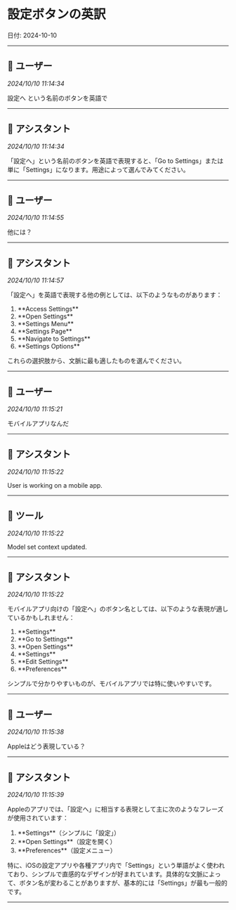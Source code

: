 # 設定ボタンの英訳

日付: 2024-10-10

---

## 👤 ユーザー
*2024/10/10 11:14:34*

設定へ という名前のボタンを英語で

---

## 🤖 アシスタント
*2024/10/10 11:14:34*

「設定へ」という名前のボタンを英語で表現すると、「Go to Settings」または単に「Settings」になります。用途によって選んでみてください。

---

## 👤 ユーザー
*2024/10/10 11:14:55*

他には？

---

## 🤖 アシスタント
*2024/10/10 11:14:57*

「設定へ」を英語で表現する他の例としては、以下のようなものがあります：

1. \*\*Access Settings\*\*
2. \*\*Open Settings\*\*
3. \*\*Settings Menu\*\*
4. \*\*Settings Page\*\*
5. \*\*Navigate to Settings\*\*
6. \*\*Settings Options\*\*

これらの選択肢から、文脈に最も適したものを選んでください。

---

## 👤 ユーザー
*2024/10/10 11:15:21*

モバイルアプリなんだ

---

## 🤖 アシスタント
*2024/10/10 11:15:22*

User is working on a mobile app.

---

## 🔧 ツール
*2024/10/10 11:15:22*

Model set context updated.

---

## 🤖 アシスタント
*2024/10/10 11:15:22*

モバイルアプリ向けの「設定へ」のボタン名としては、以下のような表現が適しているかもしれません：

1. \*\*Settings\*\*
2. \*\*Go to Settings\*\*
3. \*\*Open Settings\*\*
4. \*\*Settings\*\*
5. \*\*Edit Settings\*\*
6. \*\*Preferences\*\*

シンプルで分かりやすいものが、モバイルアプリでは特に使いやすいです。

---

## 👤 ユーザー
*2024/10/10 11:15:38*

Appleはどう表現している？

---

## 🤖 アシスタント
*2024/10/10 11:15:39*

Appleのアプリでは、「設定へ」に相当する表現として主に次のようなフレーズが使用されています：

1. \*\*Settings\*\*（シンプルに「設定」）
2. \*\*Open Settings\*\*（設定を開く）
3. \*\*Preferences\*\*（設定メニュー）

特に、iOSの設定アプリや各種アプリ内で「Settings」という単語がよく使われており、シンプルで直感的なデザインが好まれています。具体的な文脈によって、ボタン名が変わることがありますが、基本的には「Settings」が最も一般的です。

---
